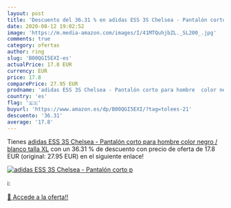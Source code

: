```yaml
---
layout: post
title: 'Descuento del 36.31 % en adidas ESS 3S Chelsea - Pantalón corto p'
date: 2020-08-12 19:02:52
image: 'https://m.media-amazon.com/images/I/41MTQuhjbZL._SL200_.jpg'
comments: true
category: ofertas
author: ring
slug: 'B00QGI5EXI-es'
actualPrice: 17.8 EUR
currency: EUR
price: 17.8
comparePrice: 27.95 EUR
prodname: 'adidas ESS 3S Chelsea - Pantalón corto para hombre  color negro / blanco  talla XL'
country: 'es'
flag: '🇪🇸'
buyurl: 'https://www.amazon.es/dp/B00QGI5EXI/?tag=tolees-21'
descuento: '36.31'
average: '17.8'
---
```


Tienes [adidas ESS 3S Chelsea - Pantalón corto para hombre  color negro / blanco  talla XL](https://www.amazon.es/dp/B00QGI5EXI/?tag=tolees-21) con un 36.31 % de descuento con precio de oferta de 17.8 EUR (original: 27.95 EUR) en el siguiente enlace!

[![adidas ESS 3S Chelsea - Pantalón corto p](https://m.media-amazon.com/images/I/41MTQuhjbZL._SL200_.jpg)](https://www.amazon.es/dp/B00QGI5EXI/?tag=tolees-21)

ℹ️:


[🛒 Accede a la oferta!!](https://www.amazon.es/dp/B00QGI5EXI/?tag=tolees-21)
